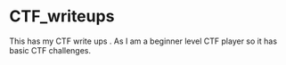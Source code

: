 # CTF_writeups
This has my CTF write ups . As I am a beginner level CTF player so it has basic CTF challenges.
